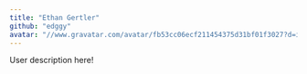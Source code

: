 ```yaml
---
title: "Ethan Gertler"
github: "edggy"
avatar: "//www.gravatar.com/avatar/fb53cc06ecf211454375d31bf01f3027?d=identicon"
---
```


User description here!
